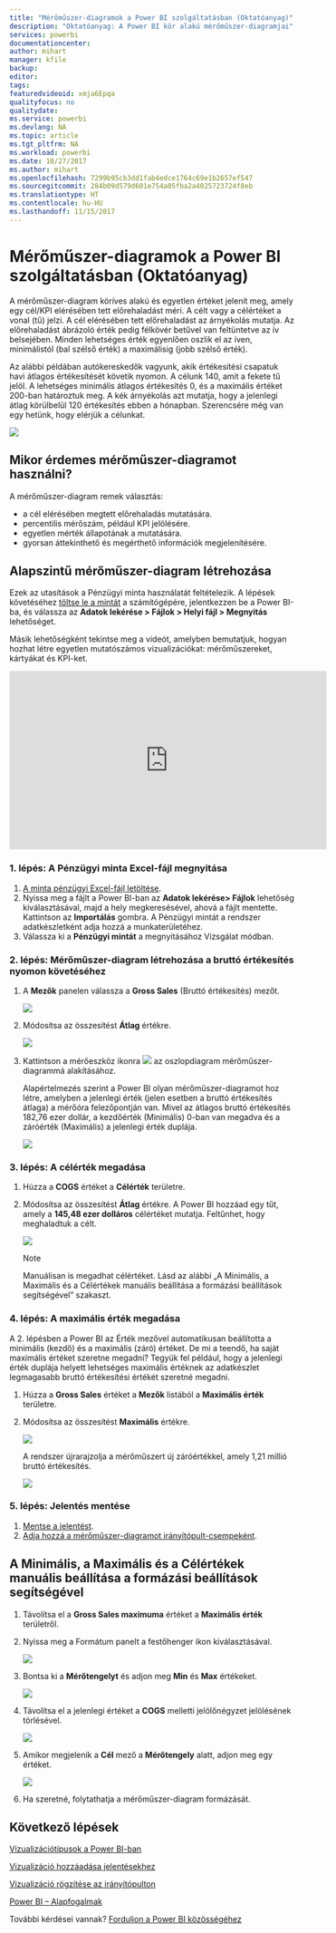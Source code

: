 ```yaml
---
title: "Mérőműszer-diagramok a Power BI szolgáltatásban (Oktatóanyag)"
description: "Oktatóanyag: A Power BI kör alakú mérőműszer-diagramjai"
services: powerbi
documentationcenter: 
author: mihart
manager: kfile
backup: 
editor: 
tags: 
featuredvideoid: xmja6Epqa
qualityfocus: no
qualitydate: 
ms.service: powerbi
ms.devlang: NA
ms.topic: article
ms.tgt_pltfrm: NA
ms.workload: powerbi
ms.date: 10/27/2017
ms.author: mihart
ms.openlocfilehash: 7299b95cb3dd1fab4edce1764c69e1b2657ef547
ms.sourcegitcommit: 284b09d579d601e754a05fba2a4025723724f8eb
ms.translationtype: HT
ms.contentlocale: hu-HU
ms.lasthandoff: 11/15/2017
---
```

# <a name="radial-gauge-charts-in-power-bi-tutorial"></a>Mérőműszer-diagramok a Power BI szolgáltatásban (Oktatóanyag)
A mérőműszer-diagram köríves alakú és egyetlen értéket jelenít meg, amely egy cél/KPI elérésében tett előrehaladást méri.  A célt vagy a célértéket a vonal (tű) jelzi. A cél elérésében tett előrehaladást az árnyékolás mutatja.  Az előrehaladást ábrázoló érték pedig félkövér betűvel van feltüntetve az ív belsejében. Minden lehetséges érték egyenlően oszlik el az íven, minimálistól (bal szélső érték) a maximálisig (jobb szélső érték).

Az alábbi példában autókereskedők vagyunk, akik értékesítési csapatuk havi átlagos értékesítését követik nyomon. A célunk 140, amit a fekete tű jelöl.  A lehetséges minimális átlagos értékesítés 0, és a maximális értéket 200-ban határoztuk meg.  A kék árnyékolás azt mutatja, hogy a jelenlegi átlag körülbelül 120 értékesítés ebben a hónapban. Szerencsére még van egy hetünk, hogy elérjük a célunkat.

![](media/power-bi-visualization-radial-gauge-charts/gauge_m.png)

## <a name="when-to-use-a-radial-gauge"></a>Mikor érdemes mérőműszer-diagramot használni?
A mérőműszer-diagram remek választás:

* a cél elérésében megtett előrehaladás mutatására.
* percentilis mérőszám, például KPI jelölésére.
* egyetlen mérték állapotának a mutatására.
* gyorsan áttekinthető és megérthető információk megjelenítésére.

## <a name="create-a-basic-radial-gauge"></a>Alapszintű mérőműszer-diagram létrehozása
Ezek az utasítások a Pénzügyi minta használatát feltételezik. A lépések követéséhez [töltse le a mintát](http://go.microsoft.com/fwlink/?LinkID=521962) a számítógépére, jelentkezzen be a Power BI-ba, és válassza az **Adatok lekérése \> Fájlok \> Helyi fájl > Megnyitás** lehetőséget. 

Másik lehetőségként tekintse meg a videót, amelyben bemutatjuk, hogyan hozhat létre egyetlen mutatószámos vizualizációkat: mérőműszereket, kártyákat és KPI-ket.

<iframe width="560" height="315" src="https://www.youtube.com/embed/xmja6EpqaO0?list=PL1N57mwBHtN0JFoKSR0n-tBkUJHeMP2cP" frameborder="0" allowfullscreen></iframe>

### <a name="step-1-open-the-financial-sample-excel-file"></a>1. lépés: A Pénzügyi minta Excel-fájl megnyitása
1. [A minta pénzügyi Excel-fájl letöltése](sample-financial-download.md).
2. Nyissa meg a fájlt a Power BI-ban az **Adatok lekérése\> Fájlok** lehetőség kiválasztásával, majd a hely megkeresésével, ahová a fájlt mentette. Kattintson az **Importálás** gombra. A Pénzügyi mintát a rendszer adatkészletként adja hozzá a munkaterületéhez.
3. Válassza ki a **Pénzügyi mintát** a megnyitásához Vizsgálat módban.

### <a name="step-2-create-a-gauge-to-track-gross-sales"></a>2. lépés: Mérőműszer-diagram létrehozása a bruttó értékesítés nyomon követéséhez
1. A **Mezők** panelen válassza a **Gross Sales** (Bruttó értékesítés) mezőt.
   
   ![](media/power-bi-visualization-radial-gauge-charts/grosssalesvalue_new.png)
2. Módosítsa az összesítést **Átlag** értékre.
   
   ![](media/power-bi-visualization-radial-gauge-charts/changetoaverage_new.png)
3. Kattintson a mérőeszköz ikonra ![](media/power-bi-visualization-radial-gauge-charts/gaugeicon_new.png) az oszlopdiagram mérőműszer-diagrammá alakításához.
   
   Alapértelmezés szerint a Power BI olyan mérőműszer-diagramot hoz létre, amelyben a jelenlegi érték (jelen esetben a bruttó értékesítés átlaga) a mérőóra felezőpontján van. Mivel az átlagos bruttó értékesítés 182,76 ezer dollár, a kezdőérték (Minimális) 0-ban van megadva és a záróérték (Maximális) a jelenlegi érték duplája.
   
   ![](media/power-bi-visualization-radial-gauge-charts/gauge_no_target.png)

### <a name="step-3-set-a-target-value"></a>3. lépés: A célérték megadása
1. Húzza a **COGS** értéket a **Célérték** területre.
2. Módosítsa az összesítést **Átlag** értékre.
   A Power BI hozzáad egy tűt, amely a **145,48 ezer dolláros** célértéket mutatja. Feltűnhet, hogy meghaladtuk a célt.
   
   ![](media/power-bi-visualization-radial-gauge-charts/gaugeinprogress_new.png)
   
   > [!NOTE]
   > Manuálisan is megadhat célértéket.  Lásd az alábbi „A Minimális, a Maximális és a Célértékek manuális beállítása a formázási beállítások segítségével” szakaszt.
   > 
   > 

### <a name="step-4-set-a-maximum-value"></a>4. lépés: A maximális érték megadása
A 2. lépésben a Power BI az Érték mezővel automatikusan beállította a minimális (kezdő) és a maximális (záró) értéket.  De mi a teendő, ha saját maximális értéket szeretne megadni?  Tegyük fel például, hogy a jelenlegi érték duplája helyett lehetséges maximális értéknek az adatkészlet legmagasabb bruttó értékesítési értékét szeretné megadni. 

1. Húzza a **Gross Sales** értéket a **Mezők** listából a **Maximális érték** területre.
2. Módosítsa az összesítést **Maximális** értékre.
   
   ![](media/power-bi-visualization-radial-gauge-charts/setmaximum_new.png)
   
   A rendszer újrarajzolja a mérőműszert új záróértékkel, amely 1,21 millió bruttó értékesítés.
   
   ![](media/power-bi-visualization-radial-gauge-charts/power-bi-final-gauge.png)

### <a name="step-5-save-your-report"></a>5. lépés: Jelentés mentése
1. [Mentse a jelentést](service-report-save.md).
2. [Adja hozzá a mérőműszer-diagramot irányítópult-csempeként](service-dashboard-tiles.md). 

## <a name="use-formatting-options-to-manually-set-minimum-maximum-and-target-values"></a>A Minimális, a Maximális és a Célértékek manuális beállítása a formázási beállítások segítségével
1. Távolítsa el a **Gross Sales maximuma** értéket a **Maximális érték** területről.
2. Nyissa meg a Formátum panelt a festőhenger ikon kiválasztásával.
   
   ![](media/power-bi-visualization-radial-gauge-charts/power-bi-roller.png)
3. Bontsa ki a **Mérőtengelyt** és adjon meg **Min** és **Max** értékeket.
   
    ![](media/power-bi-visualization-radial-gauge-charts/power-bi-gauge-axis.png)
4. Távolítsa el a jelenlegi értéket a **COGS** melletti jelölőnégyzet jelölésének törlésével.
   
    ![](media/power-bi-visualization-radial-gauge-charts/pbi_remove_target.png)
5. Amikor megjelenik a **Cél** mező a **Mérőtengely** alatt, adjon meg egy értéket.
   
    ![](media/power-bi-visualization-radial-gauge-charts/power-bi-gauge-target.png)
6. Ha szeretné, folytathatja a mérőműszer-diagram formázását.

## <a name="next-steps"></a>Következő lépések
[Vizualizációtípusok a Power BI-ban](power-bi-visualization-types-for-reports-and-q-and-a.md)

[Vizualizáció hozzáadása jelentésekhez](power-bi-report-add-visualizations-i.md)

[Vizualizáció rögzítése az irányítópulton](service-dashboard-pin-tile-from-report.md)

[ Power BI – Alapfogalmak](service-basic-concepts.md)

További kérdései vannak? [Forduljon a Power BI közösségéhez](http://community.powerbi.com/)

